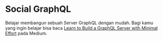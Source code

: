 # Social GraphQL
Belajar membangun sebuah Server GraphQL dengan mudah. Bagi kamu yang ingin belajar bisa baca [Learn to Build a GraphQL Server with Minimal Effort](https://medium.freecodecamp.org/learn-to-build-a-graphql-server-with-minimal-effort-fc7fcabe8ebd) pada Medium.
